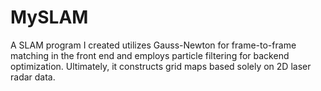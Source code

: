# MySLAM
 A SLAM program I created utilizes Gauss-Newton for frame-to-frame matching in the front end and employs particle filtering for backend optimization. Ultimately, it constructs grid maps based solely on 2D laser radar data.
